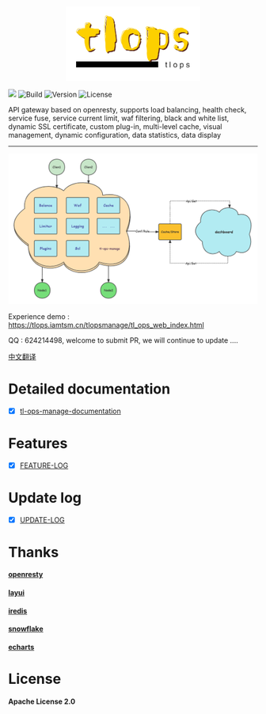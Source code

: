 <div align=center><img src="logo.png"/></div>

[![](https://img.shields.io/badge/base-openresty-blue?style=flat-square)](https://openresty.org/cn/) ![Build](https://img.shields.io/badge/build-passing-green?style=flat-square) ![Version](https://img.shields.io/github/v/tag/iamtsm/tl-ops-manage?color=green&label=Version&style=flat-square) ![License](https://img.shields.io/badge/License-Apache%202.0-blue?style=flat-square)

API gateway based on openresty, supports load balancing, health check, service fuse, service current limit, waf filtering, black and white list, dynamic SSL certificate, custom plug-in, multi-level cache, visual management, dynamic configuration, data statistics, data display

---

<div align=center><img src="tl-ops-manage.png"/></div>

Experience demo : https://tlops.iamtsm.cn/tlopsmanage/tl_ops_web_index.html

QQ : 624214498, welcome to submit PR, we will continue to update ....


<a href="https://github.com/iamtsm/tl-ops-manage/blob/main/README.md"> 中文翻译 </a>



# Detailed documentation

- [x] [tl-ops-manage-documentation](https://book.iamtsm.cn)

# Features

- [x] [FEATURE-LOG](feature.md)


# Update log

- [x] [UPDATE-LOG](change.md)


# Thanks

#### [openresty](https://github.com/openresty/openresty)

#### [layui](https://github.com/layui/layui)

#### [iredis](https://github.com/membphis/lua-resty-iredis)

#### [snowflake](https://github.com/yunfengmeng/lua-resty-snowflake)

#### [echarts](https://github.com/apache/echarts)


# License

#### Apache License 2.0